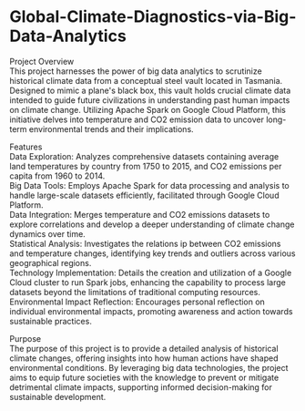 # Global-Climate-Diagnostics-via-Big-Data-Analytics
Project Overview  
This project harnesses the power of big data analytics to scrutinize historical climate data from a conceptual steel vault located in Tasmania. Designed to mimic a plane's black box, this vault holds crucial climate data intended to guide future civilizations in understanding past human impacts on climate change. Utilizing Apache Spark on Google Cloud Platform, this initiative delves into temperature and CO2 emission data to uncover long-term environmental trends and their implications.  

Features  
Data Exploration: Analyzes comprehensive datasets containing average land temperatures by country from 1750 to 2015, and CO2 emissions per capita from 1960 to 2014.  
Big Data Tools: Employs Apache Spark for data processing and analysis to handle large-scale datasets efficiently, facilitated through Google Cloud Platform.  
Data Integration: Merges temperature and CO2 emissions datasets to explore correlations and develop a deeper understanding of climate change dynamics over time.  
Statistical Analysis: Investigates the relations ip between CO2 emissions and temperature changes, identifying key trends and outliers across various geographical regions.  
Technology Implementation: Details the creation and utilization of a Google Cloud cluster to run Spark jobs, enhancing the capability to process large datasets beyond the limitations of traditional computing resources.  
Environmental Impact Reflection: Encourages personal reflection on individual environmental impacts, promoting awareness and action towards sustainable practices.  

Purpose  
The purpose of this project is to provide a detailed analysis of historical climate changes, offering insights into how human actions have shaped environmental conditions. By leveraging big data technologies, the project aims to equip future societies with the knowledge to prevent or mitigate detrimental climate impacts, supporting informed decision-making for sustainable development.  

